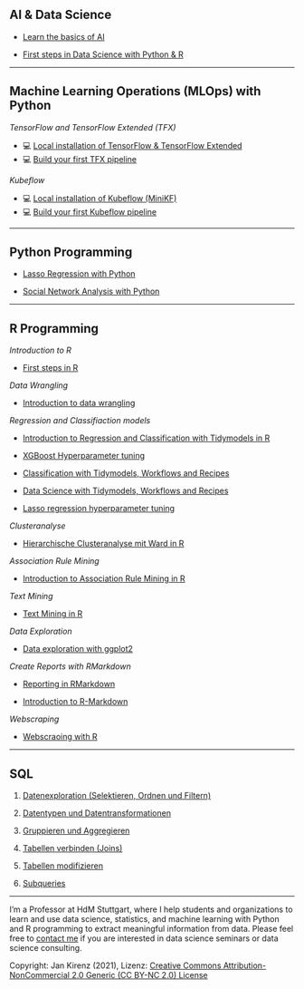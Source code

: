 ## AI & Data Science

- [Learn the basics of AI](https://www.kirenz.com/project/intro-machine-learning/)

- [First steps in Data Science with Python & R](https://github.com/kirenz/data-science-projects)

---

## Machine Learning Operations (MLOps) with Python

*TensorFlow and TensorFlow Extended (TFX)*

- 💻 [Local installation of TensorFlow & TensorFlow Extended](https://kirenz.github.io/codelabs/codelabs/tfx-install/#0)
- 💻 [Build your first TFX pipeline](https://kirenz.github.io/codelabs/codelabs/tfx-pipeline-taxi/#0)

*Kubeflow*

- 💻 [Local installation of Kubeflow (MiniKF)](https://kirenz.github.io/codelabs/codelabs/kubeflow-install/#0)
- 💻 [Build your first Kubeflow pipeline](https://kirenz.github.io/codelabs/codelabs/kubeflow-pipeline/#0)

---


## Python Programming


- [Lasso Regression with Python](https://www.kirenz.com/post/2019-08-12-python-lasso-regression-auto/)

- [Social Network Analysis with Python](https://www.kirenz.com/post/2019-08-13-network_analysis/)


---

## R Programming

*Introduction to R*

- [First steps in R](https://kirenz.github.io/introduction-to-r/)

*Data Wrangling*

- [Introduction to data wrangling](http://htmlpreview.github.io/?https://github.com/kirenz/data-wrangling-with-r/blob/main/data-wrangling.html)


*Regression and Classifiaction models*

- [Introduction to Regression and Classification with Tidymodels in R](https://data-science-tidymodels.netlify.app/index.html)

- [XGBoost Hyperparameter tuning](http://htmlpreview.github.io/?https://github.com/kirenz/tidymodels-in-r/blob/main/05-tidymodels-xgboost-tuning.html)

- [Classification with Tidymodels, Workflows and Recipes](https://www.kirenz.com/post/2021-02-17-r-classification-tidymodels/)

- [Data Science with Tidymodels, Workflows and Recipes](https://www.kirenz.com/post/2020-12-19-r-tidymodels-housing/)

- [Lasso regression hyperparameter tuning](http://htmlpreview.github.io/?https://github.com/kirenz/tidymodels-in-r/blob/main/06-tidymodels-lasso.html)


*Clusteranalyse*

- [Hierarchische Clusteranalyse mit Ward in R](https://www.kirenz.com/post/2020-05-21-r-hierarchische-clusteranalyse/)

*Association Rule Mining*

- [Introduction to Association Rule Mining in R](https://www.kirenz.com/post/2020-05-14-r-association-rule-mining/)

*Text Mining*

- [Text Mining in R](https://www.kirenz.com/post/2019-09-16-r-text-mining/)

*Data Exploration*

- [Data exploration with ggplot2](https://kirenz.github.io/data-exploration-in-r/)

*Create Reports with RMarkdown*

- [Reporting in RMarkdown](https://github.com/kirenz/markdown-report)

- [Introduction to R-Markdown](https://www.kirenz.com/project/markdown-first-steps/)


*Webscraping*

- [Webscraoing with R](https://github.com/kirenz/webscraping-with-r)

---

## SQL

1. [Datenexploration (Selektieren, Ordnen und Filtern)](https://kirenz.github.io/SQL-Introduction/1-sql-intro/sql-intro-select.html#1)

2. [Datentypen und Datentransformationen](https://kirenz.github.io/SQL-Introduction/2-sql-datatypes/sql-datatypes.html)

3. [Gruppieren und Aggregieren](https://kirenz.github.io/SQL-Introduction/3-sql-grouping/sql-grouping.html)

4. [Tabellen verbinden (Joins)](https://kirenz.github.io/SQL-Introduction/4-sql-joins/sql-joins.html)

5. [Tabellen modifizieren](https://kirenz.github.io/SQL-Introduction/5-sql-modify/sql-modify.html)

6. [Subqueries](https://kirenz.github.io/SQL-Introduction/6-sql-sub/sql-sub.html)


---

I’m a Professor at HdM Stuttgart, where I help students and organizations to learn and use data science, statistics, and machine learning with Python and R programming to extract meaningful information from data. Please feel free to [contact me](https://www.kirenz.com/contact/) if you are interested in data science seminars or data science consulting.

Copyright: Jan Kirenz (2021), Lizenz: [Creative Commons Attribution-NonCommercial 2.0 Generic (CC BY-NC 2.0) License](https://creativecommons.org/licenses/by-nc/2.0/)
